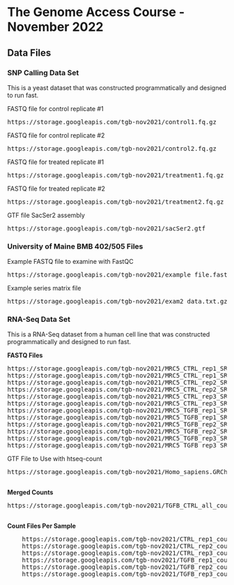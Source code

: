 # The Genome Access Course - November 2022

## Data Files

### SNP Calling Data Set

This is a yeast dataset that was constructed programmatically and designed to run fast.

FASTQ file for control replicate #1
<PRE>
https://storage.googleapis.com/tgb-nov2021/control1.fq.gz
</PRE>
FASTQ file for control replicate #2
<PRE>
https://storage.googleapis.com/tgb-nov2021/control2.fq.gz
</PRE>
FASTQ file for treated replicate #1
<PRE>
https://storage.googleapis.com/tgb-nov2021/treatment1.fq.gz
</PRE>
FASTQ file for treated replicate #2
<PRE>
https://storage.googleapis.com/tgb-nov2021/treatment2.fq.gz
</PRE>

GTF file SacSer2 assembly
<PRE>
https://storage.googleapis.com/tgb-nov2021/sacSer2.gtf
</PRE>

### University of Maine BMB 402/505 Files
Example FASTQ file to examine with FastQC
<PRE>
https://storage.googleapis.com/tgb-nov2021/example_file.fastq.gz
</PRE>
Example series matrix file
<PRE>
https://storage.googleapis.com/tgb-nov2021/exam2_data.txt.gz
</PRE>


### RNA-Seq Data Set

This is a RNA-Seq dataset from a human cell line that was constructed programmatically and designed to run fast.


  <B>FASTQ Files</B>

<PRE>
https://storage.googleapis.com/tgb-nov2021/MRC5_CTRL_rep1_SRR5448889_R1_mini.fastq.gz
https://storage.googleapis.com/tgb-nov2021/MRC5_CTRL_rep1_SRR5448889_R2_mini.fastq.gz
https://storage.googleapis.com/tgb-nov2021/MRC5_CTRL_rep2_SRR5448890_R1_mini.fastq.gz
https://storage.googleapis.com/tgb-nov2021/MRC5_CTRL_rep2_SRR5448890_R2_mini.fastq.gz
https://storage.googleapis.com/tgb-nov2021/MRC5_CTRL_rep3_SRR5448891_R1_mini.fastq.gz
https://storage.googleapis.com/tgb-nov2021/MRC5_CTRL_rep3_SRR5448891_R2_mini.fastq.gz
https://storage.googleapis.com/tgb-nov2021/MRC5_TGFB_rep1_SRR5448892_R1_mini.fastq.gz
https://storage.googleapis.com/tgb-nov2021/MRC5_TGFB_rep1_SRR5448892_R2_mini.fastq.gz
https://storage.googleapis.com/tgb-nov2021/MRC5_TGFB_rep2_SRR5448893_R1_mini.fastq.gz
https://storage.googleapis.com/tgb-nov2021/MRC5_TGFB_rep2_SRR5448893_R2_mini.fastq.gz
https://storage.googleapis.com/tgb-nov2021/MRC5_TGFB_rep3_SRR5448894_R1_mini.fastq.gz
https://storage.googleapis.com/tgb-nov2021/MRC5_TGFB_rep3_SRR5448894_R2_mini.fastq.gz
</PRE
  
  
    <B>GTF File to Use with htseq-count</B>
  
  <PRE>
https://storage.googleapis.com/tgb-nov2021/Homo_sapiens.GRCh38.104.chr_add_chr.gtf.gz
  </PRE>
  
  
  <B>Merged Counts</B>

<PRE>
https://storage.googleapis.com/tgb-nov2021/TGFB_CTRL_all_counts.txt
  </PRE>
  
  <B>Count Files Per Sample</B>
  <PRE>
    https://storage.googleapis.com/tgb-nov2021/CTRL_rep1_counts.txt
    https://storage.googleapis.com/tgb-nov2021/CTRL_rep2_counts.txt
    https://storage.googleapis.com/tgb-nov2021/CTRL_rep3_counts.txt
    https://storage.googleapis.com/tgb-nov2021/TGFB_rep1_counts.txt
    https://storage.googleapis.com/tgb-nov2021/TGFB_rep2_counts.txt
    https://storage.googleapis.com/tgb-nov2021/TGFB_rep3_counts.txt
  </PRE>

